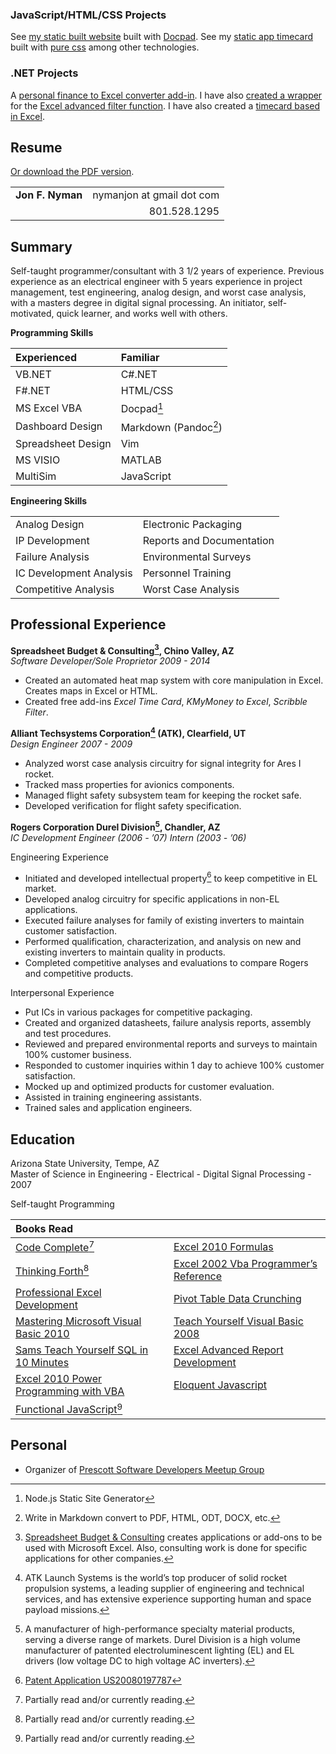 ### JavaScript/HTML/CSS Projects

See [my static built website](http://spreadsheetbudget.com.s3-website-us-east-1.amazonaws.com/) built with [Docpad](http://docpad.org/). See my [static app timecard](https://github.com/jon49/Tiem) built with [pure css](http://purecss.io/) among other technologies.

### .NET Projects

A [personal finance to Excel converter add-in](https://github.com/jon49/FxToExcel). I have also [created a wrapper](http://www.spreadsheetbudget.com/products/scribble-filter/) for the [Excel advanced filter function](http://office.microsoft.com/en-us/excel-help/filter-by-using-advanced-criteria-HP005200178.aspx). I have also created a [timecard based in Excel](http://www.spreadsheetbudget.com/products/excel-time-card/).

## Resume

[Or download the PDF version](https://github.com/jon49/Resume/blob/master/Resume_Nyman.pdf).

<table>
<tbody>
<tr class="odd">
<td align="left"><strong>Jon F. Nyman</strong></td>
<td align="right"><script type="text/javascript">
<!--
h='&#x67;&#x6d;&#x61;&#x69;&#108;&#46;&#x63;&#x6f;&#x6d;';a='&#64;';n='&#110;&#x79;&#x6d;&#x61;&#110;&#106;&#x6f;&#110;';e=n+a+h;
document.write('<a h'+'ref'+'="ma'+'ilto'+':'+e+'">'+e+'<\/'+'a'+'>');
// -->
</script><noscript>&#110;&#x79;&#x6d;&#x61;&#110;&#106;&#x6f;&#110;&#32;&#x61;&#116;&#32;&#x67;&#x6d;&#x61;&#x69;&#108;&#32;&#100;&#x6f;&#116;&#32;&#x63;&#x6f;&#x6d;</noscript></td>
</tr>
<tr class="even">
<td align="left"></td>
<td align="right">801.528.1295</td>
</tr>
</tbody>
</table>
<h2 id="summary">Summary</h2>
<p>Self-taught programmer/consultant with 3 1/2 years of experience. Previous experience as an electrical engineer with 5 years experience in project management, test engineering, analog design, and worst case analysis, with a masters degree in digital signal processing. An initiator, self-motivated, quick learner, and works well with others.</p>
<p><strong>Programming Skills</strong></p>
<table>
<thead>
<tr class="header">
<th align="left">Experienced</th>
<th align="left">Familiar</th>
</tr>
</thead>
<tbody>
<tr class="odd">
<td align="left">VB.NET</td>
<td align="left">C#.NET</td>
</tr>
<tr class="even">
<td align="left">F#.NET</td>
<td align="left">HTML/CSS</td>
</tr>
<tr class="odd">
<td align="left">MS Excel VBA</td>
<td align="left">Docpad<a href="#fn1" class="footnoteRef" id="fnref1"><sup>1</sup></a></td>
</tr>
<tr class="even">
<td align="left">Dashboard Design</td>
<td align="left">Markdown (Pandoc<a href="#fn2" class="footnoteRef" id="fnref2"><sup>2</sup></a>)</td>
</tr>
<tr class="odd">
<td align="left">Spreadsheet Design</td>
<td align="left">Vim</td>
</tr>
<tr class="even">
<td align="left">MS VISIO</td>
<td align="left">MATLAB</td>
</tr>
<tr class="odd">
<td align="left">MultiSim</td>
<td align="left">JavaScript</td>
</tr>
</tbody>
</table>
<p><strong>Engineering Skills</strong></p>
<table>
<tbody>
<tr class="odd">
<td align="left">Analog Design</td>
<td align="left">Electronic Packaging</td>
</tr>
<tr class="even">
<td align="left">IP Development</td>
<td align="left">Reports and Documentation</td>
</tr>
<tr class="odd">
<td align="left">Failure Analysis</td>
<td align="left">Environmental Surveys</td>
</tr>
<tr class="even">
<td align="left">IC Development Analysis</td>
<td align="left">Personnel Training</td>
</tr>
<tr class="odd">
<td align="left">Competitive Analysis</td>
<td align="left">Worst Case Analysis</td>
</tr>
</tbody>
</table>
<h2 id="professional-experience">Professional Experience</h2>
<p><strong>Spreadsheet Budget &amp; Consulting<a href="#fn3" class="footnoteRef" id="fnref3"><sup>3</sup></a>, Chino Valley, AZ</strong><br /><em>Software Developer/Sole Proprietor 2009 - 2014</em></p>
<ul>
<li>Created an automated heat map system with core manipulation in Excel. Creates maps in Excel or HTML.</li>
<li>Created free add-ins <em>Excel Time Card</em>, <em>KMyMoney to Excel</em>, <em>Scribble Filter</em>.</li>
</ul>
<p><strong>Alliant Techsystems Corporation<a href="#fn4" class="footnoteRef" id="fnref4"><sup>4</sup></a> (ATK), Clearfield, UT</strong><br /><em>Design Engineer 2007 - 2009</em></p>
<ul>
<li>Analyzed worst case analysis circuitry for signal integrity for Ares I rocket.</li>
<li>Tracked mass properties for avionics components.</li>
<li>Managed flight safety subsystem team for keeping the rocket safe.</li>
<li>Developed verification for flight safety specification.</li>
</ul>
<p><strong>Rogers Corporation Durel Division<a href="#fn5" class="footnoteRef" id="fnref5"><sup>5</sup></a>, Chandler, AZ</strong><br /><em>IC Development Engineer (2006 - ’07) Intern (2003 - ’06)</em></p>
<p>Engineering Experience</p>
<ul>
<li>Initiated and developed intellectual property<a href="#fn6" class="footnoteRef" id="fnref6"><sup>6</sup></a> to keep competitive in EL market.</li>
<li>Developed analog circuitry for specific applications in non-EL applications.</li>
<li>Executed failure analyses for family of existing inverters to maintain customer satisfaction.</li>
<li>Performed qualification, characterization, and analysis on new and existing inverters to maintain quality in products.</li>
<li>Completed competitive analyses and evaluations to compare Rogers and competitive products.</li>
</ul>
<p>Interpersonal Experience</p>
<ul>
<li>Put ICs in various packages for competitive packaging.</li>
<li>Created and organized datasheets, failure analysis reports, assembly and test procedures.</li>
<li>Reviewed and prepared environmental reports and surveys to maintain 100% customer business.</li>
<li>Responded to customer inquiries within 1 day to achieve 100% customer satisfaction.</li>
<li>Mocked up and optimized products for customer evaluation.</li>
<li>Assisted in training engineering assistants.</li>
<li>Trained sales and application engineers.</li>
</ul>
<h2 id="education">Education</h2>
<p>Arizona State University, Tempe, AZ<br />Master of Science in Engineering - Electrical - Digital Signal Processing - 2007</p>
<p>Self-taught Programming</p>
<p></p>
<table>
<thead>
<tr class="header">
<th align="left"><strong>Books Read</strong></th>
<th align="left"></th>
</tr>
</thead>
<tbody>
<tr class="odd">
<td align="left"><a href="http://www.amazon.com/Code-Complete-Practical-Handbook-Construction/dp/0735619670">Code Complete</a><a href="#fn7" class="footnoteRef" id="fnref7"><sup>7</sup></a></td>
<td align="left"><a href="http://www.amazon.com/Excel-2010-Formulas-Spreadsheets-Bookshelf/dp/0470475366">Excel 2010 Formulas</a></td>
</tr>
<tr class="even">
<td align="left"><a href="http://www.amazon.com/Thinking-Forth-Leo-Brodie/dp/0976458705">Thinking Forth</a><a href="#fn8" class="footnoteRef" id="fnref8"><sup>8</sup></a></td>
<td align="left"><a href="https://www.goodreads.com/book/show/861942.Excel_2002_Vba_Programmer_s_Reference">Excel 2002 Vba Programmer’s Reference</a></td>
</tr>
<tr class="odd">
<td align="left"><a href="http://www.amazon.com/Professional-Excel-Development-Definitive-Applications/dp/0321508793">Professional Excel Development</a></td>
<td align="left"><a href="https://www.goodreads.com/book/show/418165.Pivot_Table_Data_Crunching">Pivot Table Data Crunching</a></td>
</tr>
<tr class="even">
<td align="left"><a href="http://www.amazon.com/Mastering-Microsoft-Visual-Basic-2010/dp/0470532874">Mastering Microsoft Visual Basic 2010</a></td>
<td align="left"><a href="https://www.goodreads.com/book/show/3138810-sams-teach-yourself-visual-basic-2008-in-24-hours">Teach Yourself Visual Basic 2008</a></td>
</tr>
<tr class="odd">
<td align="left"><a href="https://www.goodreads.com/book/show/173346.Sams_Teach_Yourself_SQL_in_10_Minutes">Sams Teach Yourself SQL in 10 Minutes</a></td>
<td align="left"><a href="https://www.goodreads.com/book/show/1035746.Excel_Advanced_Report_Development">Excel Advanced Report Development</a></td>
</tr>
<tr class="even">
<td align="left"><a href="http://www.amazon.com/Excel-Power-Programming-Spreadsheets-Bookshelf/dp/0470475358">Excel 2010 Power Programming with VBA</a></td>
<td align="left"><a href="http://eloquentjavascript.net/contents.html">Eloquent Javascript</a></td>
</tr>
<tr class="odd">
<td align="left"><a href="http://www.amazon.com/Functional-JavaScript-Introducing-Programming-Underscore-js-ebook/dp/B00D624AQO">Functional JavaScript</a><a href="#fn9" class="footnoteRef" id="fnref9"><sup>9</sup></a></td>
<td align="left"></td>
</tr>
</tbody>
</table>
<h2 id="personal">Personal</h2>
<ul>
<li>Organizer of <a href="http://prescottprogrammers.com/">Prescott Software Developers Meetup Group</a></li>
</ul>
<div class="footnotes">
<hr />
<ol>
<li id="fn1"><p>Node.js Static Site Generator<a href="#fnref1">↩</a></p></li>
<li id="fn2"><p>Write in Markdown convert to PDF, HTML, ODT, DOCX, etc.<a href="#fnref2">↩</a></p></li>
<li id="fn3"><p><a href="www.SpreadsheetBudget.com">Spreadsheet Budget &amp; Consulting</a> creates applications or add-ons to be used with Microsoft Excel. Also, consulting work is done for specific applications for other companies.<a href="#fnref3">↩</a></p></li>
<li id="fn4"><p>ATK Launch Systems is the world’s top producer of solid rocket propulsion systems, a leading supplier of engineering and technical services, and has extensive experience supporting human and space payload missions.<a href="#fnref4">↩</a></p></li>
<li id="fn5"><p>A manufacturer of high-performance specialty material products, serving a diverse range of markets. Durel Division is a high volume manufacturer of patented electroluminescent lighting (EL) and EL drivers (low voltage DC to high voltage AC inverters).<a href="#fnref5">↩</a></p></li>
<li id="fn6"><p><a href="http://www.google.com/patents/US20080197787">Patent Application US20080197787</a><a href="#fnref6">↩</a></p></li>
<li id="fn7"><p>Partially read and/or currently reading.<a href="#fnref7">↩</a></p></li>
<li id="fn8"><p>Partially read and/or currently reading.<a href="#fnref8">↩</a></p></li>
<li id="fn9"><p>Partially read and/or currently reading.<a href="#fnref9">↩</a></p></li>
</ol>
</div>

